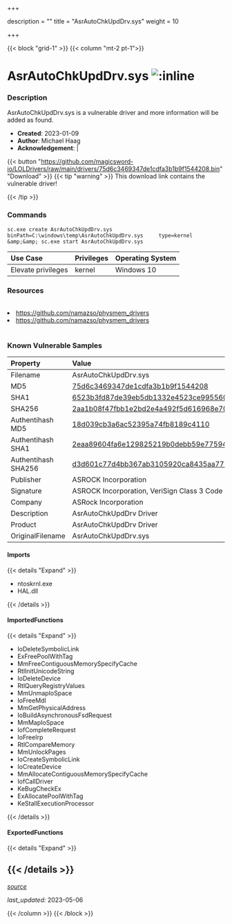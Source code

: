 +++

description = ""
title = "AsrAutoChkUpdDrv.sys"
weight = 10

+++


{{< block "grid-1" >}}
{{< column "mt-2 pt-1">}}


# AsrAutoChkUpdDrv.sys ![:inline](/images/twitter_verified.png) 


### Description

AsrAutoChkUpdDrv.sys is a vulnerable driver and more information will be added as found.

- **Created**: 2023-01-09
- **Author**: Michael Haag
- **Acknowledgement**:  | [](https://twitter.com/)

{{< button "https://github.com/magicsword-io/LOLDrivers/raw/main/drivers/75d6c3469347de1cdfa3b1b9f1544208.bin" "Download" >}}
{{< tip "warning" >}}
This download link contains the vulnerable driver!

{{< /tip >}}

### Commands

```
sc.exe create AsrAutoChkUpdDrv.sys binPath=C:\windows\temp\AsrAutoChkUpdDrv.sys     type=kernel &amp;&amp; sc.exe start AsrAutoChkUpdDrv.sys
```

| Use Case | Privileges | Operating System | 
|:---- | ---- | ---- |
| Elevate privileges | kernel | Windows 10 |

### Resources
<br>
<li><a href=" https://github.com/namazso/physmem_drivers"> https://github.com/namazso/physmem_drivers</a></li>
<li><a href="https://github.com/namazso/physmem_drivers">https://github.com/namazso/physmem_drivers</a></li>
<br>

### Known Vulnerable Samples

| Property           | Value |
|:-------------------|:------|
| Filename           | AsrAutoChkUpdDrv.sys |
| MD5                | [75d6c3469347de1cdfa3b1b9f1544208](https://www.virustotal.com/gui/file/75d6c3469347de1cdfa3b1b9f1544208) |
| SHA1               | [6523b3fd87de39eb5db1332e4523ce99556077dc](https://www.virustotal.com/gui/file/6523b3fd87de39eb5db1332e4523ce99556077dc) |
| SHA256             | [2aa1b08f47fbb1e2bd2e4a492f5d616968e703e1359a921f62b38b8e4662f0c4](https://www.virustotal.com/gui/file/2aa1b08f47fbb1e2bd2e4a492f5d616968e703e1359a921f62b38b8e4662f0c4) |
| Authentihash MD5   | [18d039cb3a6ac52395a74fb8189c4110](https://www.virustotal.com/gui/search/authentihash%253A18d039cb3a6ac52395a74fb8189c4110) |
| Authentihash SHA1  | [2eaa89604fa6e129825219b0debb59e775949672](https://www.virustotal.com/gui/search/authentihash%253A2eaa89604fa6e129825219b0debb59e775949672) |
| Authentihash SHA256| [d3d601c77d4bb367ab3105920ca8435aa775448a49c1eda6ac6f46ee5d8709cb](https://www.virustotal.com/gui/search/authentihash%253Ad3d601c77d4bb367ab3105920ca8435aa775448a49c1eda6ac6f46ee5d8709cb) |
| Publisher         | ASROCK Incorporation |
| Signature         | ASROCK Incorporation, VeriSign Class 3 Code Signing 2010 CA, VeriSign   |
| Company           | ASRock Incorporation |
| Description       | AsrAutoChkUpdDrv Driver |
| Product           | AsrAutoChkUpdDrv Driver |
| OriginalFilename  | AsrAutoChkUpdDrv.sys |


#### Imports
{{< details "Expand" >}}
* ntoskrnl.exe
* HAL.dll

{{< /details >}}
#### ImportedFunctions
{{< details "Expand" >}}
* IoDeleteSymbolicLink
* ExFreePoolWithTag
* MmFreeContiguousMemorySpecifyCache
* RtlInitUnicodeString
* IoDeleteDevice
* RtlQueryRegistryValues
* MmUnmapIoSpace
* IoFreeMdl
* MmGetPhysicalAddress
* IoBuildAsynchronousFsdRequest
* MmMapIoSpace
* IofCompleteRequest
* IoFreeIrp
* RtlCompareMemory
* MmUnlockPages
* IoCreateSymbolicLink
* IoCreateDevice
* MmAllocateContiguousMemorySpecifyCache
* IofCallDriver
* KeBugCheckEx
* ExAllocatePoolWithTag
* KeStallExecutionProcessor

{{< /details >}}
#### ExportedFunctions
{{< details "Expand" >}}

{{< /details >}}
-----



[*source*](https://github.com/magicsword-io/LOLDrivers/tree/main/yaml/asrautochkupddrv.yaml)

*last_updated:* 2023-05-06








{{< /column >}}
{{< /block >}}
